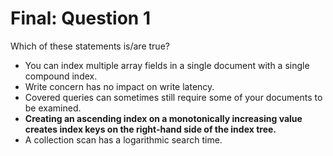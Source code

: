 # Final: Question 1

Which of these statements is/are true?



- You can index multiple array fields in a single document with a single compound index.
- Write concern has no impact on write latency.
- Covered queries can sometimes still require some of your documents to be examined.
- **Creating an ascending index on a monotonically increasing value creates index keys on the right-hand side of the index tree.**
- A collection scan has a logarithmic search time.
